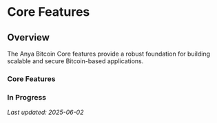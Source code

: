 # Core Features

## Overview

The Anya Bitcoin Core features provide a robust foundation for building scalable and secure Bitcoin-based applications.

### Core Features


### In Progress

*Last updated: 2025-06-02*
